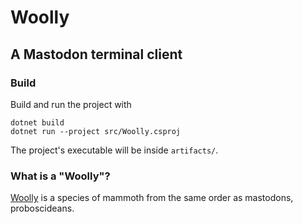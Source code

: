 # Woolly
## __A Mastodon terminal client__

### Build
Build and run the project with
```
dotnet build
dotnet run --project src/Woolly.csproj
```

The project's executable will be inside `artifacts/`.

### What is a "Woolly"?
[Woolly][Woolly Wikipedia] is a species of mammoth from the same order as mastodons, proboscideans.

[Woolly Wikipedia]: https://en.wikipedia.org/wiki/Woolly_mammoth
